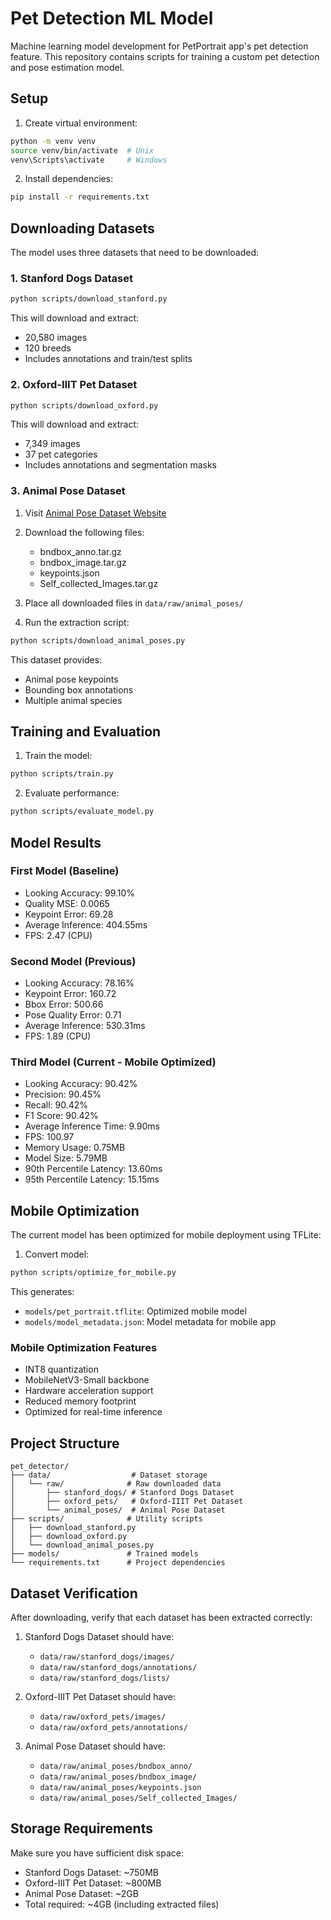 # Pet Detection ML Model

Machine learning model development for PetPortrait app's pet detection feature. This repository contains scripts for training a custom pet detection and pose estimation model.

## Setup

1. Create virtual environment:
```bash
python -m venv venv
source venv/bin/activate  # Unix
venv\Scripts\activate     # Windows
```

2. Install dependencies:
```bash
pip install -r requirements.txt
```

## Downloading Datasets

The model uses three datasets that need to be downloaded:

### 1. Stanford Dogs Dataset
```bash
python scripts/download_stanford.py
```
This will download and extract:
- 20,580 images
- 120 breeds
- Includes annotations and train/test splits

### 2. Oxford-IIIT Pet Dataset
```bash
python scripts/download_oxford.py
```
This will download and extract:
- 7,349 images
- 37 pet categories
- Includes annotations and segmentation masks

### 3. Animal Pose Dataset

1. Visit [Animal Pose Dataset Website](https://sites.google.com/view/animal-pose/)

2. Download the following files:
   - bndbox_anno.tar.gz
   - bndbox_image.tar.gz
   - keypoints.json
   - Self_collected_Images.tar.gz

3. Place all downloaded files in `data/raw/animal_poses/`

4. Run the extraction script:
```bash
python scripts/download_animal_poses.py
```

This dataset provides:
- Animal pose keypoints
- Bounding box annotations
- Multiple animal species

## Training and Evaluation

1. Train the model:
```bash
python scripts/train.py
```

2. Evaluate performance:
```bash
python scripts/evaluate_model.py
```

## Model Results

### First Model (Baseline)
- Looking Accuracy: 99.10%
- Quality MSE: 0.0065
- Keypoint Error: 69.28
- Average Inference: 404.55ms
- FPS: 2.47 (CPU)

### Second Model (Previous)
- Looking Accuracy: 78.16%
- Keypoint Error: 160.72
- Bbox Error: 500.66
- Pose Quality Error: 0.71
- Average Inference: 530.31ms
- FPS: 1.89 (CPU)

### Third Model (Current - Mobile Optimized)
- Looking Accuracy: 90.42%
- Precision: 90.45%
- Recall: 90.42%
- F1 Score: 90.42%
- Average Inference Time: 9.90ms
- FPS: 100.97
- Memory Usage: 0.75MB
- Model Size: 5.79MB
- 90th Percentile Latency: 13.60ms
- 95th Percentile Latency: 15.15ms

## Mobile Optimization

The current model has been optimized for mobile deployment using TFLite:

1. Convert model:
```bash
python scripts/optimize_for_mobile.py
```

This generates:
- `models/pet_portrait.tflite`: Optimized mobile model
- `models/model_metadata.json`: Model metadata for mobile app

### Mobile Optimization Features
- INT8 quantization
- MobileNetV3-Small backbone
- Hardware acceleration support
- Reduced memory footprint
- Optimized for real-time inference

## Project Structure
```
pet_detector/
├── data/                  # Dataset storage
│   └── raw/              # Raw downloaded data
│       ├── stanford_dogs/ # Stanford Dogs Dataset
│       ├── oxford_pets/   # Oxford-IIIT Pet Dataset
│       └── animal_poses/  # Animal Pose Dataset
├── scripts/              # Utility scripts
│   ├── download_stanford.py
│   ├── download_oxford.py
│   └── download_animal_poses.py
├── models/               # Trained models
└── requirements.txt      # Project dependencies
```

## Dataset Verification

After downloading, verify that each dataset has been extracted correctly:

1. Stanford Dogs Dataset should have:
   - `data/raw/stanford_dogs/images/`
   - `data/raw/stanford_dogs/annotations/`
   - `data/raw/stanford_dogs/lists/`

2. Oxford-IIIT Pet Dataset should have:
   - `data/raw/oxford_pets/images/`
   - `data/raw/oxford_pets/annotations/`

3. Animal Pose Dataset should have:
   - `data/raw/animal_poses/bndbox_anno/`
   - `data/raw/animal_poses/bndbox_image/`
   - `data/raw/animal_poses/keypoints.json`
   - `data/raw/animal_poses/Self_collected_Images/`

## Storage Requirements

Make sure you have sufficient disk space:
- Stanford Dogs Dataset: ~750MB
- Oxford-IIIT Pet Dataset: ~800MB
- Animal Pose Dataset: ~2GB
- Total required: ~4GB (including extracted files)